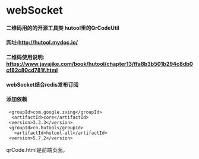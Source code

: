 # webSocket

#### 二维码用的的开源工具类 hutool里的QrCodeUtil
#### 网址:http://hutool.mydoc.io/
#### 二维码使用说明: https://www.javajike.com/book/hutool/chapter13/ffa8b3b501b294c8db0cf82c80cd781f.html
#### webSocket结合redis发布订阅

#### 添加依赖

     <groupId>com.google.zxing</groupId>
      <artifactId>core</artifactId>
     <version>3.3.3</version>
     <groupId>cn.hutool</groupId>
       <artifactId>hutool-all</artifactId>
     <version>5.7.2</version>

qrCode.html是前端页面。
